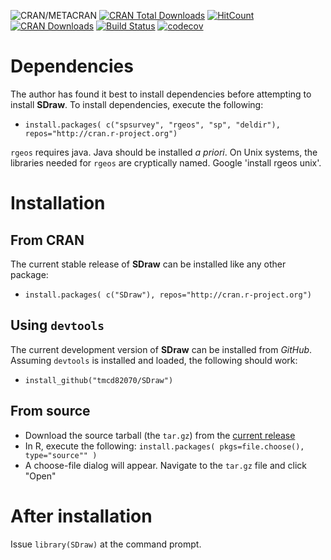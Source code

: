 ![CRAN/METACRAN](https://img.shields.io/cran/v/SDraw)
[![CRAN Total Downloads](http://cranlogs.r-pkg.org/badges/grand-total/SDraw)](http://www.r-pkg.org/pkg/SDraw)
[![HitCount](http://hits.dwyl.com/tmcd82070/SDraw.svg)](http://hits.dwyl.com/tmcd82070/SDraw)
[![CRAN Downloads](http://cranlogs.r-pkg.org/badges/SDraw)](http://cran.rstudio.com/web/packages/SDraw/index.html)
[![Build Status](https://travis-ci.org/tmcd82070/SDraw.svg?branch=master)](https://travis-ci.org/tmcd82070/SDraw)
[![codecov](https://codecov.io/gh/tmcd82070/SDraw/branch/master/graph/badge.svg)](https://codecov.io/gh/tmcd82070/SDraw)

# Dependencies

The author has found it best to install dependencies before attempting to install **SDraw**. To install dependencies, execute the following: 
* `install.packages( c("spsurvey", "rgeos", "sp", "deldir"), repos="http://cran.r-project.org")`

`rgeos` requires java. Java should be installed *a priori*.  On Unix systems, the libraries needed for `rgeos` are cryptically named.  Google 'install rgeos unix'.   

# Installation

## From CRAN

The current stable release of **SDraw** can be installed like any other package: 
* `install.packages( c("SDraw"), repos="http://cran.r-project.org")`

## Using `devtools`

The current development version of **SDraw** can be installed from _GitHub_. Assuming `devtools` is installed and loaded, the following should work:

* `install_github("tmcd82070/SDraw")`


## From source 

* Download the source tarball (the `tar.gz`) from the [current release](https://github.com/tmcd82070/SDraw/releases)
* In R, execute the following: `install.packages( pkgs=file.choose(), type="source"" )`
* A choose-file dialog will appear.  Navigate to the `tar.gz` file and click "Open"


# After installation
Issue `library(SDraw)` at the command prompt.  


